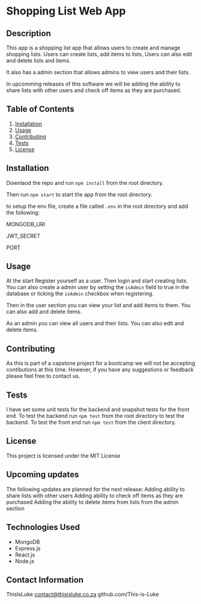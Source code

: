 # Shopping List Web App

## Description

This app is a shopping list app that allows users to create and manage shopping lists. Users can create lists, add items to lists, Users can also edit and delete lists and items.

It also has a admin section that allows admins to view users and their lists.

In upcomming releases of this software we will be adding the ability to share lists with other users and check off items as they are purchased.

## Table of Contents

1. [Installation](#installation)
2. [Usage](#usage)
3. [Contributing](#contributing)
4. [Tests](#tests)
5. [License](#license)

## Installation

Downlaod the repo and run `npm install` from the root directory. 

Then run `npm start` to start the app from the root directory.

to setup the env file, create a file called `.env` in the root directory and add the following:

MONGODB_URI

JWT_SECRET

PORT

## Usage 

At the start Register yourself as a user. Then login and start creating lists. You can also create a admin user by setting the `isAdmin` field to true in the database or ticking the `isAdmin` checkbox when registering.

Then in the user section you can view your list and add items to them. You can also add and delete items.

As an admin you can view all users and their lists. You can also edit and delete items.

## Contributing

As this is part of a capstone project for a bootcamp we will not be accepting contibutions at this time. However, if you have any suggestions or feedback please feel free to contact us.

## Tests

I have set some unit tests for the backend and snapshot tests for the front end. 
To test the backend run `npm test` from the root directory to test the backend. 
To test the front end run `npm test` from the client directory.

## License

This project is licensed under the MIT License 

## Upcoming updates

The following updates are planned for the next release:
    Adding ability to share lists with other users
    Adding ability to check off items as they are purchased
    Adding the ability to delete items from lists from the admin section

## Technologies Used

- MongoDB
- Express.js
- React.js
- Node.js

## Contact Information

ThisIsLuke
contact@thisisluke.co.za
github.com/This-is-Luke
